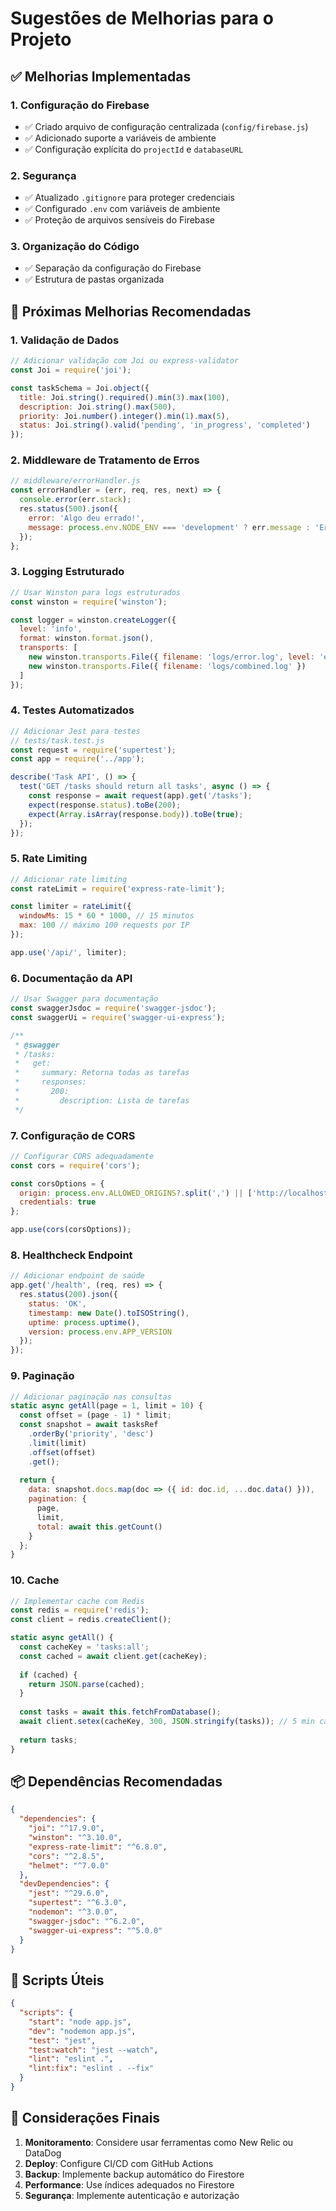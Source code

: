 # Sugestões de Melhorias para o Projeto

## ✅ Melhorias Implementadas

### 1. Configuração do Firebase
- ✅ Criado arquivo de configuração centralizada (`config/firebase.js`)
- ✅ Adicionado suporte a variáveis de ambiente
- ✅ Configuração explícita do `projectId` e `databaseURL`

### 2. Segurança
- ✅ Atualizado `.gitignore` para proteger credenciais
- ✅ Configurado `.env` com variáveis de ambiente
- ✅ Proteção de arquivos sensíveis do Firebase

### 3. Organização do Código
- ✅ Separação da configuração do Firebase
- ✅ Estrutura de pastas organizada

## 🚀 Próximas Melhorias Recomendadas

### 1. Validação de Dados
```javascript
// Adicionar validação com Joi ou express-validator
const Joi = require('joi');

const taskSchema = Joi.object({
  title: Joi.string().required().min(3).max(100),
  description: Joi.string().max(500),
  priority: Joi.number().integer().min(1).max(5),
  status: Joi.string().valid('pending', 'in_progress', 'completed')
});
```

### 2. Middleware de Tratamento de Erros
```javascript
// middleware/errorHandler.js
const errorHandler = (err, req, res, next) => {
  console.error(err.stack);
  res.status(500).json({
    error: 'Algo deu errado!',
    message: process.env.NODE_ENV === 'development' ? err.message : 'Erro interno do servidor'
  });
};
```

### 3. Logging Estruturado
```javascript
// Usar Winston para logs estruturados
const winston = require('winston');

const logger = winston.createLogger({
  level: 'info',
  format: winston.format.json(),
  transports: [
    new winston.transports.File({ filename: 'logs/error.log', level: 'error' }),
    new winston.transports.File({ filename: 'logs/combined.log' })
  ]
});
```

### 4. Testes Automatizados
```javascript
// Adicionar Jest para testes
// tests/task.test.js
const request = require('supertest');
const app = require('../app');

describe('Task API', () => {
  test('GET /tasks should return all tasks', async () => {
    const response = await request(app).get('/tasks');
    expect(response.status).toBe(200);
    expect(Array.isArray(response.body)).toBe(true);
  });
});
```

### 5. Rate Limiting
```javascript
// Adicionar rate limiting
const rateLimit = require('express-rate-limit');

const limiter = rateLimit({
  windowMs: 15 * 60 * 1000, // 15 minutos
  max: 100 // máximo 100 requests por IP
});

app.use('/api/', limiter);
```

### 6. Documentação da API
```javascript
// Usar Swagger para documentação
const swaggerJsdoc = require('swagger-jsdoc');
const swaggerUi = require('swagger-ui-express');

/**
 * @swagger
 * /tasks:
 *   get:
 *     summary: Retorna todas as tarefas
 *     responses:
 *       200:
 *         description: Lista de tarefas
 */
```

### 7. Configuração de CORS
```javascript
// Configurar CORS adequadamente
const cors = require('cors');

const corsOptions = {
  origin: process.env.ALLOWED_ORIGINS?.split(',') || ['http://localhost:3000'],
  credentials: true
};

app.use(cors(corsOptions));
```

### 8. Healthcheck Endpoint
```javascript
// Adicionar endpoint de saúde
app.get('/health', (req, res) => {
  res.status(200).json({
    status: 'OK',
    timestamp: new Date().toISOString(),
    uptime: process.uptime(),
    version: process.env.APP_VERSION
  });
});
```

### 9. Paginação
```javascript
// Adicionar paginação nas consultas
static async getAll(page = 1, limit = 10) {
  const offset = (page - 1) * limit;
  const snapshot = await tasksRef
    .orderBy('priority', 'desc')
    .limit(limit)
    .offset(offset)
    .get();
  
  return {
    data: snapshot.docs.map(doc => ({ id: doc.id, ...doc.data() })),
    pagination: {
      page,
      limit,
      total: await this.getCount()
    }
  };
}
```

### 10. Cache
```javascript
// Implementar cache com Redis
const redis = require('redis');
const client = redis.createClient();

static async getAll() {
  const cacheKey = 'tasks:all';
  const cached = await client.get(cacheKey);
  
  if (cached) {
    return JSON.parse(cached);
  }
  
  const tasks = await this.fetchFromDatabase();
  await client.setex(cacheKey, 300, JSON.stringify(tasks)); // 5 min cache
  
  return tasks;
}
```

## 📦 Dependências Recomendadas

```json
{
  "dependencies": {
    "joi": "^17.9.0",
    "winston": "^3.10.0",
    "express-rate-limit": "^6.8.0",
    "cors": "^2.8.5",
    "helmet": "^7.0.0"
  },
  "devDependencies": {
    "jest": "^29.6.0",
    "supertest": "^6.3.0",
    "nodemon": "^3.0.0",
    "swagger-jsdoc": "^6.2.0",
    "swagger-ui-express": "^5.0.0"
  }
}
```

## 🔧 Scripts Úteis

```json
{
  "scripts": {
    "start": "node app.js",
    "dev": "nodemon app.js",
    "test": "jest",
    "test:watch": "jest --watch",
    "lint": "eslint .",
    "lint:fix": "eslint . --fix"
  }
}
```

## 🌟 Considerações Finais

1. **Monitoramento**: Considere usar ferramentas como New Relic ou DataDog
2. **Deploy**: Configure CI/CD com GitHub Actions
3. **Backup**: Implemente backup automático do Firestore
4. **Performance**: Use índices adequados no Firestore
5. **Segurança**: Implemente autenticação e autorização